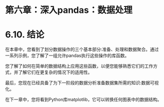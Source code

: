 
# 第六章：深入pandas：数据处理


# 6.10. 结论

在本章中，您看到了划分数据操作的三个基本部分:准备、处理和数据聚合。通过一系列示例，您了解了一组允许pandas执行这些操作的库函数。

您了解了如何在简单的数据结构上应用这些函数，以便您能够熟悉它们的工作方式，并了解它们在更复杂的情况下的适用性。

最后，您现在已经具备了为下一阶段的数据分析准备数据集所需的知识:数据可视化。

在下一章中，您将看到Python库matplotlib，它可以转换任何图表中的数据结构。


